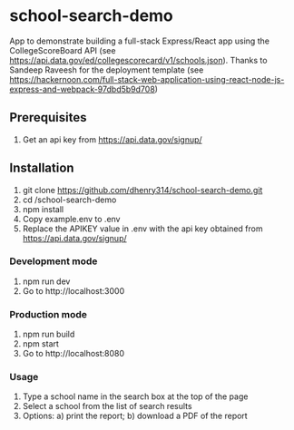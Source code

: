 # school-search-demo 

App to demonstrate building a full-stack Express/React app using the CollegeScoreBoard API (see https://api.data.gov/ed/collegescorecard/v1/schools.json).  Thanks to Sandeep Raveesh for the deployment template (see https://hackernoon.com/full-stack-web-application-using-react-node-js-express-and-webpack-97dbd5b9d708)

## Prerequisites

1. Get an api key from https://api.data.gov/signup/

## Installation 

1. git clone https://github.com/dhenry314/school-search-demo.git
2. cd /school-search-demo
3. npm install
4. Copy example.env to .env
5. Replace the APIKEY value in .env with the api key obtained from https://api.data.gov/signup/

### Development mode

1. npm run dev
2. Go to http://localhost:3000

### Production mode

1. npm run build
2. npm start
3. Go to http://localhost:8080

### Usage

1. Type a school name in the search box at the top of the page
2. Select a school from the list of search results
3. Options: a) print the report;  b) download a PDF of the report




